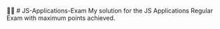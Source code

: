 👨‍💻 # JS-Applications-Exam
My solution for the JS Applications Regular Exam with maximum points achieved.
